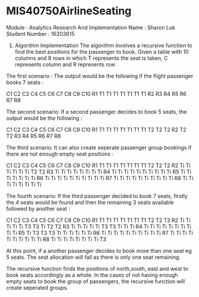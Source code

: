 # MIS40750AirlineSeating
Module : Analytics Research And Implementation
Name : Sharon Luk
Student Number : 16203615

1. Algorithm Implementation
The algorithm involves a recursive function to find the best positions for the passenger to book.
Given a table with 10 columns and 8 rows in which T represents the seat is taken, C represents column and R
represents row.

The first scenario : 
The output would be the following if the flight passenger books 7 seats : 

   C1 C2 C3 C4 C5 C6 C7 C8 C9 C10
R1 T1 T1 T1 T1 T1 T1 T1 
R2
R3
R4
R5
R6
R7
R8

The second scenario:
If a second passenger decides to book 5 seats, the output would be the following :

   C1 C2 C3 C4 C5 C6 C7 C8 C9 C10
R1 T1 T1 T1 T1 T1 T1 T1 T2 T2 T2
R2                         T2 T2
R3
R4
R5
R6
R7
R8

The third scenario:
It can also create seperate passenger group bookings if there are not enough empty seat positions :

   C1 C2 C3 C4 C5 C6 C7 C8 C9 C10
R1 T1 T1 T1 T1 T1 T1 T1 T2 T2 T2
R2 Ti Ti Ti Ti Ti       Ti T2 T2
R3 Ti Ti Ti Ti Ti       Ti Ti Ti
R4 Ti Ti Ti Ti Ti Ti Ti Ti Ti Ti
R5 Ti          Ti Ti Ti Ti Ti Ti
R6 Ti Ti Ti Ti Ti Ti Ti Ti Ti Ti
R7 Ti Ti Ti Ti Ti Ti Ti Ti Ti Ti
R8 Ti Ti Ti Ti Ti Ti Ti Ti

The fourth scenario:
If the third passenger decided to book 7 seats, firstly the 4 seats would be found and then the remaining 3 seats
available followed by another seat :

   C1 C2 C3 C4 C5 C6 C7 C8 C9 C10
R1 T1 T1 T1 T1 T1 T1 T1 T2 T2 T2
R2 Ti Ti Ti Ti Ti T3 T3 Ti T2 T2
R3 Ti Ti Ti Ti Ti T3 T3 Ti Ti Ti
R4 Ti Ti Ti Ti Ti Ti Ti Ti Ti Ti
R5 Ti T3 T3 T3 Ti Ti Ti Ti Ti Ti
R6 Ti Ti Ti Ti Ti Ti Ti Ti Ti Ti
R7 Ti Ti Ti Ti Ti Ti Ti Ti Ti Ti
R8 Ti Ti Ti Ti Ti Ti Ti Ti T3

At this point, if a another passenger decides to book more than one seat eg 5 seats. The seat allocation will fail
as there is only one seat remaining.

The recursive function finds the positions of north,south, east and west to book seats accordingly as a whole.
In the cases of not having enough empty seats to book the group of passengers, the recursive function will create
seperated groups.
